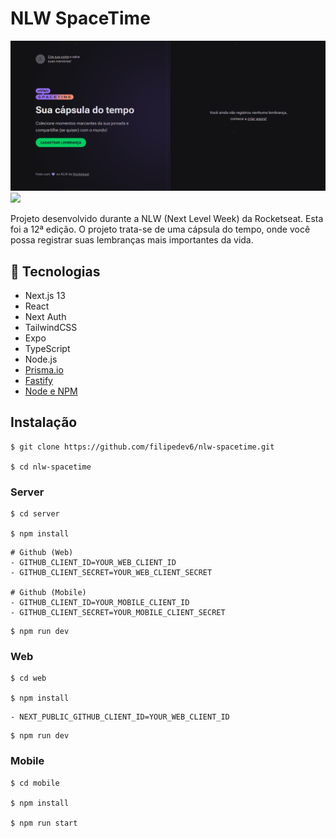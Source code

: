 # NLW SpaceTime


<img src="./assets/GIF/DESKTOP.gif" style="width: 800px" />
<img src="./assets/GIF/MOBILE.gif" style="width: 300px" />


Projeto desenvolvido durante a NLW (Next Level Week) da Rocketseat. Esta foi a 12ª edição. O projeto trata-se de uma cápsula do tempo, onde você possa registrar suas lembranças mais importantes da vida.

## 🚀 Tecnologias

- Next.js 13
- React
- Next Auth
- TailwindCSS
- Expo 
- TypeScript
- Node.js
- [Prisma.io](https://www.prisma.io/)
- [Fastify](https://www.fastify.io/)
- [Node e NPM](https://nodejs.org/)

## Instalação


```terminal
$ git clone https://github.com/filipedev6/nlw-spacetime.git

$ cd nlw-spacetime
```

### Server
```terminal
$ cd server

$ npm install
```

```terminal
# Github (Web)
- GITHUB_CLIENT_ID=YOUR_WEB_CLIENT_ID
- GITHUB_CLIENT_SECRET=YOUR_WEB_CLIENT_SECRET

# Github (Mobile)
- GITHUB_CLIENT_ID=YOUR_MOBILE_CLIENT_ID
- GITHUB_CLIENT_SECRET=YOUR_MOBILE_CLIENT_SECRET
```

```terminal
$ npm run dev
```

### Web
```terminal
$ cd web

$ npm install
```

```terminal
- NEXT_PUBLIC_GITHUB_CLIENT_ID=YOUR_WEB_CLIENT_ID
```

```terminal
$ npm run dev
```

### Mobile
```terminal
$ cd mobile

$ npm install

$ npm run start
```

